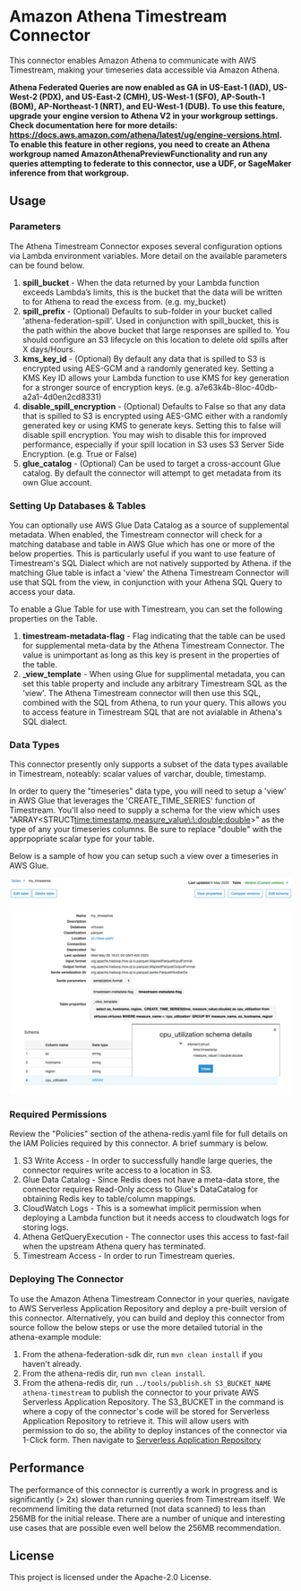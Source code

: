 # Amazon Athena Timestream Connector


This connector enables Amazon Athena to communicate with AWS Timestream, making your timeseries data accessible via Amazon Athena. 

**Athena Federated Queries are now enabled as GA in US-East-1 (IAD), US-West-2 (PDX), and US-East-2 (CMH), US-West-1 (SFO), AP-South-1 (BOM), AP-Northeast-1 (NRT), and EU-West-1 (DUB). To use this feature, upgrade your engine version to Athena V2 in your workgroup settings. Check documentation here for more details: https://docs.aws.amazon.com/athena/latest/ug/engine-versions.html.  To enable this feature in other regions, you need to create an Athena workgroup named AmazonAthenaPreviewFunctionality and run any queries attempting to federate to this connector, use a UDF, or SageMaker inference from that workgroup.**

## Usage

### Parameters

The Athena Timestream Connector exposes several configuration options via Lambda environment variables. More detail on the available parameters can be found below.

1. **spill_bucket** - When the data returned by your Lambda function exceeds Lambda’s limits, this is the bucket that the data will be written to for Athena to read the excess from. (e.g. my_bucket)
2. **spill_prefix** - (Optional) Defaults to sub-folder in your bucket called 'athena-federation-spill'. Used in conjunction with spill_bucket, this is the path within the above bucket that large responses are spilled to. You should configure an S3 lifecycle on this location to delete old spills after X days/Hours.
3. **kms_key_id** - (Optional) By default any data that is spilled to S3 is encrypted using AES-GCM and a randomly generated key. Setting a KMS Key ID allows your Lambda function to use KMS for key generation for a stronger source of encryption keys. (e.g. a7e63k4b-8loc-40db-a2a1-4d0en2cd8331)
4. **disable_spill_encryption** - (Optional) Defaults to False so that any data that is spilled to S3 is encrypted using AES-GMC either with a randomly generated key or using KMS to generate keys. Setting this to false will disable spill encryption. You may wish to disable this for improved performance, especially if your spill location in S3 uses S3 Server Side Encryption. (e.g. True or False)
5. **glue_catalog** - (Optional) Can be used to target a cross-account Glue catalog. By default the connector will attempt to get metadata from its own Glue account.

### Setting Up Databases & Tables

You can optionally use AWS Glue Data Catalog as a source of supplemental metadata. When enabled, the Timestream connector will check for a matching database and table in AWS Glue which has one or more of the below properties. This is particularly useful if you want to use feature of Timestream's SQL Dialect which are not natively supported by Athena. if the matching Glue table is infact a 'view' the Athena Timestream Connector will use that SQL from the view, in conjunction with your Athena SQL Query to access your data.  

To enable a Glue Table for use with Timestream, you can set the following properties on the Table. 

1. **timestream-metadata-flag** - Flag indicating that the table can be used for supplemental meta-data by the Athena Timestream Connector. The value is unimportant as long as this key is present in the properties of the table.
2. **_view_template** - When using Glue for supplimental metadata, you can set this table property and include any arbitrary Timestream SQL as the 'view'. The Athena Timestream connector will then use this SQL, combined with the SQL from Athena, to run your query. This allows you to access feature in Timestream SQL that are not avialable in Athena's SQL dialect.
  
### Data Types

This connector presently only supports a subset of the data types available in Timestream, noteably: scalar values of varchar, double, timestamp. 

In order to query the "timeseries" data type, you will need to setup a 'view' in AWS Glue that leverages the 'CREATE_TIME_SERIES' function of Timestream. You'll also need to supply a schema for the view which uses "ARRAY<STRUCT<time:timestamp,measure_value\:\:double:double>>" as the type of any your timeseries columns. Be sure to replace "double" with the apprpopriate scalar type for your table.

Below is a sample of how you can setup such a view over a timeseries in AWS Glue.

![Example](https://github.com/awslabs/aws-athena-query-federation/blob/master/athena-timestream/docs/img/timestream_glue_example.png?raw=true)



### Required Permissions

Review the "Policies" section of the athena-redis.yaml file for full details on the IAM Policies required by this connector. A brief summary is below.

1. S3 Write Access - In order to successfully handle large queries, the connector requires write access to a location in S3. 
2. Glue Data Catalog - Since Redis does not have a meta-data store, the connector requires Read-Only access to Glue's DataCatalog for obtaining Redis key to table/column mappings. 
3. CloudWatch Logs - This is a somewhat implicit permission when deploying a Lambda function but it needs access to cloudwatch logs for storing logs.
4. Athena GetQueryExecution - The connector uses this access to fast-fail when the upstream Athena query has terminated.
5. Timestream Access - In order to run Timestream queries.

### Deploying The Connector

To use the Amazon Athena Timestream Connector in your queries, navigate to AWS Serverless Application Repository and deploy a pre-built version of this connector. Alternatively, you can build and deploy this connector from source follow the below steps or use the more detailed tutorial in the athena-example module:

1. From the athena-federation-sdk dir, run `mvn clean install` if you haven't already.
2. From the athena-redis dir, run `mvn clean install`.
3. From the athena-redis dir, run  `../tools/publish.sh S3_BUCKET_NAME athena-timestream` to publish the connector to your private AWS Serverless Application Repository. The S3_BUCKET in the command is where a copy of the connector's code will be stored for Serverless Application Repository to retrieve it. This will allow users with permission to do so, the ability to deploy instances of the connector via 1-Click form. Then navigate to [Serverless Application Repository](https://aws.amazon.com/serverless/serverlessrepo)

## Performance

The performance of this connector is currently a work in progress and is significantly (> 2x) slower than running queries from Timestream itself. We recommend limiting the data returned (not data scanned) to less than 256MB for the initial release. There are a number of unique and interesting use cases that are possible even well below the 256MB recommendation. 

## License

This project is licensed under the Apache-2.0 License.
